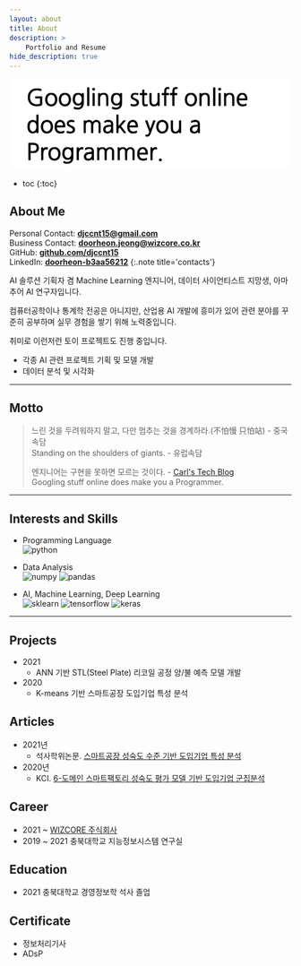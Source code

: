```yaml
---
layout: about
title: About
description: >
    Portfolio and Resume
hide_description: true
---
```

![googling_does_make_you_a_programmer](/assets/img/blog/googling_does_make_you_a_programmer.png)

* toc
{:toc}

## About Me

Personal Contact: **[djccnt15@gmail.com](mailto:djccnt15@gmail.com)**  
Business Contact: **[doorheon.jeong@wizcore.co.kr](mailto:doorheon.jeong@wizcore.co.kr)**  
GitHub: **[github.com/djccnt15](https://github.com/djccnt15)**  
LinkedIn: **[doorheon-b3aa56212](https://www.linkedin.com/in/doorheon-b3aa56212/)**
{:.note title='contacts'}

AI 솔루션 기획자 겸 Machine Learning 엔지니어, 데이터 사이언티스트 지망생, 아마추어 AI 연구자입니다.  

컴퓨터공학이나 통계학 전공은 아니지만, 산업용 AI 개발에 흥미가 있어 관련 분야를 꾸준히 공부하며 실무 경험을 쌓기 위해 노력중입니다.  

취미로 이런저런 토이 프로젝트도 진행 중입니다.  

- 각종 AI 관련 프로젝트 기획 및 모델 개발
- 데이터 분석 및 시각화

---

## Motto

> 느린 것을 두려워하지 말고, 다만 멈추는 것을 경계하라.(不怕慢 只怕站) - 중국 속담  
> Standing on the shoulders of giants. - 유럽속담  
>  
> 엔지니어는 구현을 못하면 모르는 것이다. - [Carl's Tech Blog](https://wotres.tistory.com/)  
> Googling stuff online does make you a Programmer.  

---

## Interests and Skills

- Programming Language  
![python](https://img.shields.io/badge/python-3776AB?style=for-the-badge&logo=python&logoColor=white)

- Data Analysis  
![numpy](https://img.shields.io/badge/numpy-013243?style=for-the-badge&logo=numpy&logoColor=white)
![pandas](https://img.shields.io/badge/pandas-150458?style=for-the-badge&logo=pandas&logoColor=white)

- AI, Machine Learning, Deep Learning  
![sklearn](https://img.shields.io/badge/scikit--learn-F7931E?style=for-the-badge&logo=scikit-learn&logoColor=white)
![tensorflow](https://img.shields.io/badge/tensorflow-FF6F00?style=for-the-badge&logo=tensorflow&logoColor=white)
![keras](https://img.shields.io/badge/keras-D00000?style=for-the-badge&logo=keras&logoColor=white)

---

## Projects

- 2021
    - ANN 기반 STL(Steel Plate) 리코일 공정 양/불 예측 모델 개발
- 2020
    - K-means 기반 스마트공장 도입기업 특성 분석

## Articles

- 2021년
    - 석사학위논문. [스마트공장 성숙도 수준 기반 도입기업 특성 분석](http://www.riss.kr/link?id=T15766958)
- 2020년
    - KCI. [6-도메인 스마트팩토리 성숙도 평가 모델 기반 도입기업 군집분석](https://www.kci.go.kr/kciportal/ci/sereArticleSearch/ciSereArtiView.kci?sereArticleSearchBean.artiId=ART002627006)

<!-- ### Petents -->

<!-- ### Competition -->

## Career

- 2021 ~ [WIZCORE 주식회사](http://wizcore.co.kr/)  
- 2019 ~ 2021 충북대학교 지능정보시스템 연구실

## Education

- 2021 충북대학교 경영정보학 석사 졸업  

## Certificate

- 정보처리기사
- ADsP  